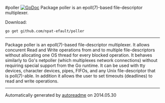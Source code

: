 #poller [![GoDoc](https://godoc.org/github.com/npat-efault/poller?status.png)](https://godoc.org/github.com/npat-efault/poller)
Package poller is an epoll(7)-based file-descriptor multiplexer.

Download:
```shell
go get github.com/npat-efault/poller
```

* * *
Package poller is an epoll(7)-based file-descriptor multiplexer. It
allows concurent Read and Write operations from and to multiple
file-descriptors without allocating one OS thread for every blocked
operation. It behaves similarly to Go's netpoller (which
multiplexes network connections) without requiring special support
from the Go runtime. It can be used with tty devices, character
devices, pipes, FIFOs, and any Unix file-descriptor that is
poll(7)-able. In addition it allows the user to set timeouts
(deadlines) to read and write operations.



* * *
Automatically generated by [autoreadme](https://github.com/jimmyfrasche/autoreadme) on 2014.05.30
